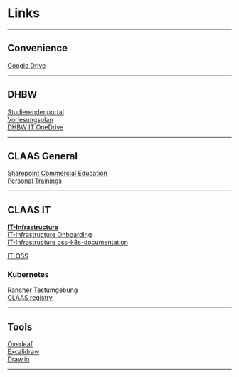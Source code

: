 # Links

---

## Convenience

[Google Drive](https://drive.google.com/drive/my-drive) <br>

---

## DHBW

 [Studierendenportal](https://www.dhbw-stuttgart.de/studierendenportal/informatik/aktuelles-termine/) <br>
 [Vorlesungsplan](https://rapla.dhbw-stuttgart.de/rapla?key=txB1FOi5xd1wUJBWuX8lJrog1ZNPBrE7IVuW7j2dZDrxsIv5OFi7lcUXIX8MQuuM) <br>
 [DHBW IT OneDrive](https://onedrive.live.com/?authkey=%21AFifxqrDzoP4tWE&id=89B32104A323E3A8%21742&cid=89B32104A323E3A8) <br>

---

## CLAAS General

 [Sharepoint Commercial Education](https://collaboration.claas.com/team/kaufmannis/default.aspx) <br>
 [Personal Trainings](https://tms-auth.claas.com/my.policy) <br> 

---

## CLAAS IT

**[IT-Infrastructure](https://development.claas.com/KG/IT-Infrastructure/)** <br>
[IT-Infrastructure Onboarding](https://development.claas.com/KG/IT-Infrastructure/_git/Middleware?path=%2FOnboarding-Middleware.md) <br>
[IT-Infrastructure oss-k8s-documentation](ttps://development.claas.com/KG/IT-Infrastructure/_git/oss-k8s-documentation?path=%Fdocumentation) <br>

[IT-OSS](https://collaboration.claas.com/project/it-oss/default.aspx)

### Kubernetes

[Rancher Testumgebung](https://rancher-test.claas.com) <br>
[CLAAS registry](https://registry.claas.com) <br>

---

## Tools

 [Overleaf](https://www.overleaf.com/project) <br>
 [Excalidraw](https://www.excalidraw.com) <br>
 [Draw.io](https://draw.io) <br>

---